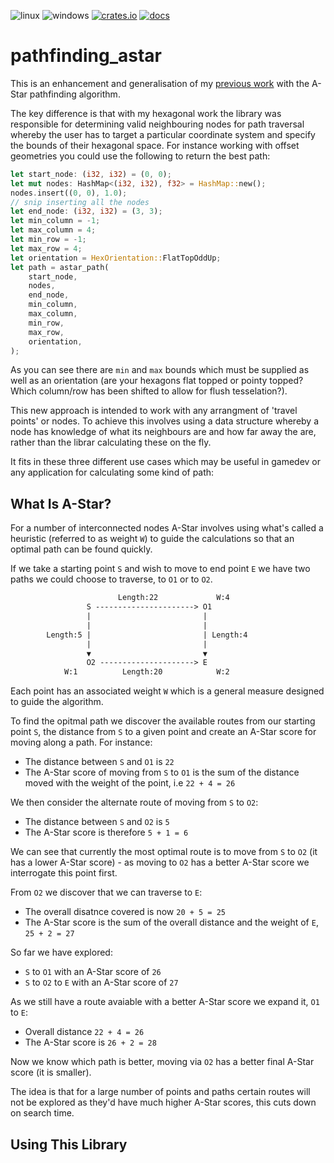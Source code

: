 ![linux](https://github.com/BlondeBurrito/pathfinding_astar/actions/workflows/build_linux.yml/badge.svg)
![windows](https://github.com/BlondeBurrito/pathfinding_astar/actions/workflows/build_windows.yml/badge.svg)
[![crates.io](https://img.shields.io/crates/v/pathfinding_astar.svg)](https://crates.io/crates/pathfinding_astar)
[![docs](https://img.shields.io/badge/docs-docs.rs-orange.svg)](https://docs.rs/pathfinding_astar)

# pathfinding_astar

This is an enhancement and generalisation of my [previous work](https://github.com/BlondeBurrito/hexagonal_pathfinding_astar) with the A-Star pathfinding algorithm.

The key difference is that with my hexagonal work the library was responsible for determining valid neighbouring nodes for path traversal whereby the user has to target a particular coordinate system and specify the bounds of their hexagonal space. For instance working with offset geometries you could use the following to return the best path:

```rust
let start_node: (i32, i32) = (0, 0);
let mut nodes: HashMap<(i32, i32), f32> = HashMap::new();
nodes.insert((0, 0), 1.0);
// snip inserting all the nodes
let end_node: (i32, i32) = (3, 3);
let min_column = -1;
let max_column = 4;
let min_row = -1;
let max_row = 4;
let orientation = HexOrientation::FlatTopOddUp;
let path = astar_path(
	start_node,
	nodes,
	end_node,
	min_column,
	max_column,
	min_row,
	max_row,
	orientation,
);
```

As you can see there are `min` and `max` bounds which must be supplied as well as an orientation (are your hexagons flat topped or pointy topped? Which column/row has been shifted to allow for flush tesselation?).

This new approach is intended to work with any arrangment of 'travel points' or nodes. To achieve this involves using a data structure whereby a node has knowledge of what its neighbours are and how far away the are, rather than the librar calculating these on the fly.

It fits in these three different use cases which may be useful in gamedev or any application for calculating some kind of path:

## What Is A-Star? <a name="astar"></a>

For a number of interconnected nodes A-Star involves using what's called a heuristic (referred to as weight `W`) to guide the calculations so that an optimal path can be found quickly.

If we take a starting point `S` and wish to move to end point `E` we have two paths we could choose to traverse, to `O1` or to `O2`.

```txt
                        Length:22             W:4
                 S ----------------------> O1
                 |                         |
                 |                         |
        Length:5 |                         | Length:4
                 |                         |
                 ▼                         ▼
                 O2 ---------------------> E
            W:1          Length:20            W:2
```

Each point has an associated weight `W` which is a general measure designed to guide the algorithm.

To find the opitmal path we discover the available routes from our starting point `S`, the distance from `S` to a given point and create an A-Star score for moving along a path. For instance:

* The distance between `S` and `O1` is `22`
* The A-Star score of moving from `S` to `O1` is the sum of the distance moved with the weight of the point, i.e `22 + 4 = 26`

We then consider the alternate route of moving from `S` to `O2`:

* The distance between `S` and `O2` is `5`
* The A-Star score is therefore `5 + 1 = 6`

We can see that currently the most optimal route is to move from `S` to `O2` (it has a lower A-Star score) - as moving to `O2` has a better A-Star score we interrogate this point first.

From `O2` we discover that we can traverse to `E`:

* The overall disatnce covered is now `20 + 5 = 25`
* The A-Star score is the sum of the overall distance and the weight of `E`, `25 + 2 = 27`

So far we have explored:

* `S` to `O1` with an A-Star score of `26`
* `S` to `O2` to `E` with an A-Star score of `27`

As we still have a route avaiable with a better A-Star score we expand it, `O1` to `E`:

* Overall distance `22 + 4 = 26`
* The A-Star score is `26 + 2 = 28`

Now we know which path is better, moving via `O2` has a better final A-Star score (it is smaller).

The idea is that for a large number of points and paths certain routes will not be explored as they'd have much higher A-Star scores, this cuts down on search time.

## Using This Library
